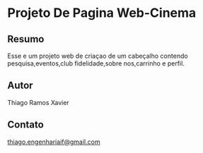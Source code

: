# Projeto De Pagina Web-Cinema

## Resumo
Esse e um projeto web  de criaçao de um cabeçalho contendo pesquisa,eventos,club fidelidade,sobre nos,carrinho e perfil.


## Autor
Thiago Ramos Xavier

## Contato

thiago.engenhariaif@gmail.com
